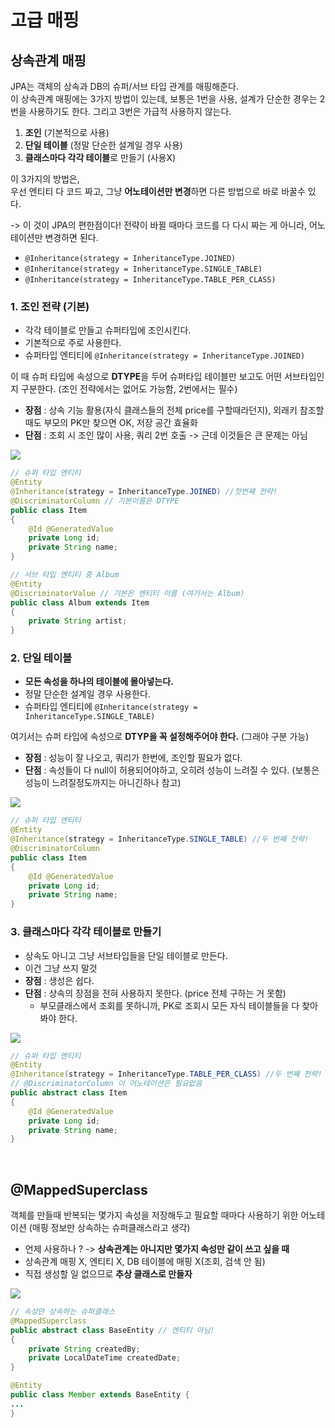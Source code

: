# 고급 매핑

## 상속관계 매핑
JPA는 객체의 상속과 DB의 슈퍼/서브 타입 관계를 매핑해준다. <br>
이 상속관계 매핑에는 3가지 방법이 있는데, 보통은 1번을 사용, 설계가 단순한 경우는 2번을 사용하기도 한다. 그리고 3번은 가급적 사용하지 않는다.
1. **조인** (기본적으로 사용)
2. **단일 테이블** (정말 단순한 설계일 경우 사용)
3. **클래스마다 각각 테이블**로 만들기 (사용X)

이 3가지의 방법은, <br>
우선 엔티티 다 코드 짜고, 그냥 **어노테이션만 변경**하면 다른 방법으로 바로 바꿀수 있다.

-> 이 것이 JPA의 편한점이다! 전략이 바뀔 때마다 코드를 다 다시 짜는 게 아니라, 어노테이션만 변경하면 된다.
- `@Inheritance(strategy = InheritanceType.JOINED)`
- `@Inheritance(strategy = InheritanceType.SINGLE_TABLE)`
- `@Inheritance(strategy = InheritanceType.TABLE_PER_CLASS)`

### 1. 조인 전략 (기본)
- 각각 테이블로 만들고 슈퍼타입에 조인시킨다. 
- 기본적으로 주로 사용한다.
- 슈퍼타입 엔티티에 `@Inheritance(strategy = InheritanceType.JOINED)`

이 때 슈퍼 타입에 속성으로 **DTYPE**을 두어 슈퍼타입 테이블만 보고도 어떤 서브타입인지 구분한다. (조인 전략에서는 없어도 가능함, 2번에서는 필수)
- **장점** : 상속 기능 활용(자식 클래스들의 전체 price를 구할때라던지), 외래키 참조할 때도 부모의 PK만 찾으면 OK, 저장 공간 효율화 
- **단점** : 조회 시 조인 많이 사용, 쿼리 2번 호출 -> 근데 이것들은 큰 문제는 아님

<img src="https://velog.velcdn.com/images%2Fsooyoungh%2Fpost%2Fec34d12c-5ee5-4241-bdec-57ecdd303528%2Fimage.png">

```java
// 슈퍼 타입 엔티티
@Entity
@Inheritance(strategy = InheritanceType.JOINED) //첫번째 전략!
@DiscriminatorColumn // 기본이름은 DTYPE
public class Item
{
    @Id @GeneratedValue
    private Long id;
    private String name;
}

// 서브 타입 엔티티 중 Album
@Entity
@DiscriminatorValue // 기본은 엔티티 이름 (여기서는 Album)
public class Album extends Item
{
    private String artist;
}
```

### 2. 단일 테이블
- **모든 속성을 하나의 테이블에 몰아넣는다.**
- 정말 단순한 설계일 경우 사용한다.
- 슈퍼타입 엔티티에 `@Inheritance(strategy = InheritanceType.SINGLE_TABLE)`

여기서는 슈퍼 타입에 속성으로 **DTYP을 꼭 설정해주어야 한다.** (그래야 구분 가능)
- **장점** : 성능이 잘 나오고, 쿼리가 한번에, 조인할 필요가 없다. 
- **단점** : 속성들이 다 null이 허용되어야하고, 오히려 성능이 느려질 수 있다. (보통은 성능이 느려질정도까지는 아니긴하나 참고)

<img src="https://velog.velcdn.com/images%2Fsooyoungh%2Fpost%2F72d932f0-52e2-4f9a-badb-395a28fcf1e9%2Fimage.png">

```java
// 슈퍼 타입 엔티티
@Entity
@Inheritance(strategy = InheritanceType.SINGLE_TABLE) //두 번째 전략!
@DiscriminatorColumn
public class Item
{
    @Id @GeneratedValue
    private Long id;
    private String name;
}
```

### 3. 클래스마다 각각 테이블로 만들기
- 상속도 아니고 그냥 서브타입들을 단일 테이블로 만든다. 
- 이건 그냥 쓰지 말것
- **장점** : 생성은 쉽다.
- **단점** : 상속의 장점을 전혀 사용하지 못한다. (price 전체 구하는 거 못함)
  - 부모클래스에서 조회를 못하니까, PK로 조회시 모든 자식 테이블들을 다 찾아봐야 한다.

<img src="https://velog.velcdn.com/images%2Fsooyoungh%2Fpost%2F062b0086-f0e0-4226-9142-6bb81bca5ae7%2Fimage.png">

```java
// 슈퍼 타입 엔티티
@Entity
@Inheritance(strategy = InheritanceType.TABLE_PER_CLASS) //두 번째 전략!
// @DiscriminatorColumn 이 어노테이션은 필요없음
public abstract class Item
{
    @Id @GeneratedValue
    private Long id;
    private String name;
}
```

<br>

## @MappedSuperclass
객체를 만들때 반복되는 몇가지 속성을 저장해두고 필요할 때마다 사용하기 위한 어노테이션 (매핑 정보만 상속하는 슈퍼클래스라고 생각)
- 언제 사용하나 ? -> **상속관계는 아니지만 몇가지 속성만 같이 쓰고 싶을 때**
- 상속관계 매핑 X, 엔티티 X, DB 테이블에 매핑 X(조회, 검색 안 됨)
- 직접 생성할 일 없으므로 **추상 클래스로 만들자**

<img src="https://user-images.githubusercontent.com/39195377/97332061-5fcba800-18bd-11eb-99a3-b5a40e0f6488.PNG">

```java
// 속성만 상속하는 슈퍼클래스
@MappedSuperclass
public abstract class BaseEntity // 엔티티 아님!
{
    private String createdBy;
    private LocalDateTime createdDate;
}

@Entity
public class Member extends BaseEntity {
...
}
```
